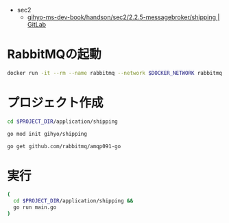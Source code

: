 - sec2
  - [gihyo-ms-dev-book/handson/sec2/2.2.5-messagebroker/shipping | GitLab](https://gitlab.com/gihyo-ms-dev-book/handson/sec2/2.2.5-messagebroker/shipping)


# RabbitMQの起動

```bash
docker run -it --rm --name rabbitmq --network $DOCKER_NETWORK rabbitmq:3.11-management
```

# プロジェクト作成

```bash
cd $PROJECT_DIR/application/shipping

go mod init gihyo/shipping

go get github.com/rabbitmq/amqp091-go
```

# 実行

```bash
(
  cd $PROJECT_DIR/application/shipping &&
  go run main.go
)
```
